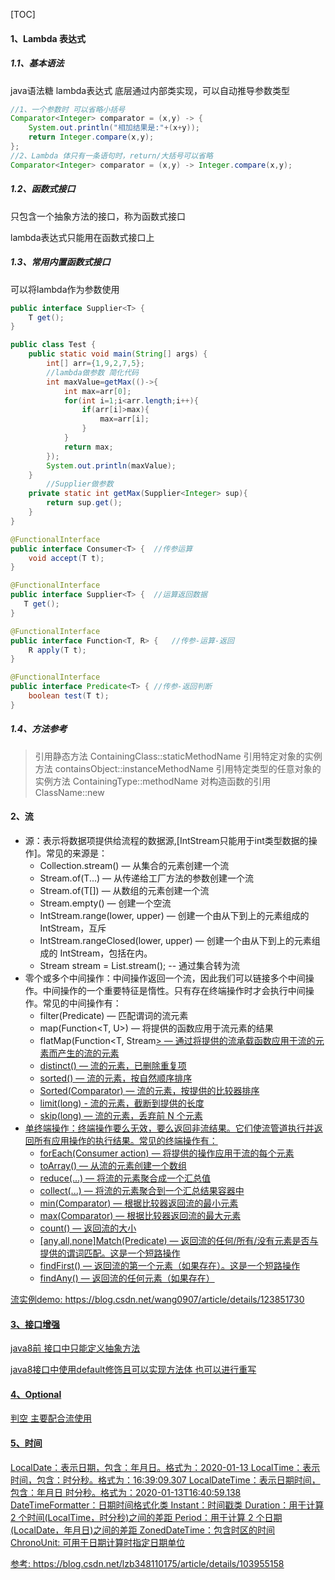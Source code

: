 [TOC]

#### 1、Lambda 表达式

##### 1.1、基本语法

java语法糖 lambda表达式 底层通过内部类实现，可以自动推导参数类型

```java
//1、一个参数时 可以省略小括号
Comparator<Integer> comparator = (x,y) -> {
    System.out.println("相加结果是:"+(x+y));
    return Integer.compare(x,y);
};
//2、Lambda 体只有一条语句时，return/大括号可以省略
Comparator<Integer> comparator = (x,y) -> Integer.compare(x,y);
```

##### 1.2、函数式接口

只包含一个抽象方法的接口，称为函数式接口

lambda表达式只能用在函数式接口上

##### 1.3、常用内置函数式接口

可以将lambda作为参数使用

```java
public interface Supplier<T> {
    T get();
}

public class Test {
    public static void main(String[] args) {
        int[] arr={1,9,2,7,5};
      	//lambda做参数 简化代码
        int maxValue=getMax(()->{
            int max=arr[0];
            for(int i=1;i<arr.length;i++){
                if(arr[i]>max){
                    max=arr[i];
                }
            }
            return max;
        });
        System.out.println(maxValue);
    }
		//Supplier做参数
    private static int getMax(Supplier<Integer> sup){
        return sup.get();
    }
}
```

```java
@FunctionalInterface
public interface Consumer<T> {  //传参运算
    void accept(T t);
}

@FunctionalInterface
public interface Supplier<T> {	//运算返回数据
   T get();
}

@FunctionalInterface
public interface Function<T, R> {	//传参-运算-返回
    R apply(T t);
}

@FunctionalInterface
public interface Predicate<T> {	//传参-返回判断
    boolean test(T t);
}
```

##### 1.4、方法参考

> 引用静态方法						ContainingClass::staticMethodName
> 引用特定对象的实例方法	containsObject::instanceMethodName
> 引用特定类型的任意对象的实例方法	ContainingType::methodName
> 对构造函数的引用				ClassName::new

#### 2、流

- 源：表示将数据项提供给流程的数据源,[IntStream只能用于int类型数据的操作]。常见的来源是：
  - Collection.stream() — 从集合的元素创建一个流
  - Stream.of(T...) — 从传递给工厂方法的参数创建一个流
  - Stream.of(T[]) — 从数组的元素创建一个流
  - Stream.empty() — 创建一个空流
  - IntStream.range(lower, upper) — 创建一个由从下到上的元素组成的 IntStream，互斥
  - IntStream.rangeClosed(lower, upper) — 创建一个由从下到上的元素组成的 IntStream，包括在内。
  - Stream stream = List.stream(); -- 通过集合转为流
- 零个或多个中间操作：中间操作返回一个流，因此我们可以链接多个中间操作。中间操作的一个重要特征是惰性。只有存在终端操作时才会执行中间操作。常见的中间操作有：
  - filter(Predicate<T>) — 匹配谓词的流元素
  - map(Function<T, U>) — 将提供的函数应用于流元素的结果
  - flatMap(Function<T, Stream<U>> — 通过将提供的流承载函数应用于流的元素而产生的流的元素
  - distinct() — 流的元素，已删除重复项
  - sorted() — 流的元素，按自然顺序排序
  - Sorted(Comparator<T>) — 流的元素，按提供的比较器排序
  - limit(long) - 流的元素，截断到提供的长度
  - skip(long) — 流的元素，丢弃前 N 个元素
- 单终端操作：终端操作要么无效，要么返回非流结果。它们使流管道执行并返回所有应用操作的执行结果。常见的终端操作有：
  - forEach(Consumer<T> action) — 将提供的操作应用于流的每个元素
  - toArray() — 从流的元素创建一个数组
  - reduce(...) — 将流的元素聚合成一个汇总值
  - collect(...) — 将流的元素聚合到一个汇总结果容器中
  - min(Comparator<T>) — 根据比较器返回流的最小元素
  - max(Comparator<T>) — 根据比较器返回流的最大元素
  - count() — 返回流的大小
  - [any,all,none]Match(Predicate<T>) — 返回流的任何/所有/没有元素是否与提供的谓词匹配。这是一个短路操作
  - findFirst() — 返回流的第一个元素（如果存在）。这是一个短路操作
  - findAny() — 返回流的任何元素（如果存在）

流实例demo: https://blog.csdn.net/wang0907/article/details/123851730

#### 3、接口增强

java8前 接口中只能定义抽象方法

java8接口中使用default修饰且可以实现方法体  也可以进行重写

#### 4、Optional

判空 主要配合流使用

#### 5、时间

LocalDate：表示日期，包含：年月日。格式为：2020-01-13
LocalTime：表示时间，包含：时分秒。格式为：16:39:09.307
LocalDateTime：表示日期时间，包含：年月日 时分秒。格式为：2020-01-13T16:40:59.138
DateTimeFormatter：日期时间格式化类
Instant：时间戳类
Duration：用于计算 2 个时间(LocalTime，时分秒)之间的差距
Period：用于计算 2 个日期(LocalDate，年月日)之间的差距
ZonedDateTime：包含时区的时间
ChronoUnit: 可用于日期计算时指定日期单位



参考: https://blog.csdn.net/lzb348110175/article/details/103955158

